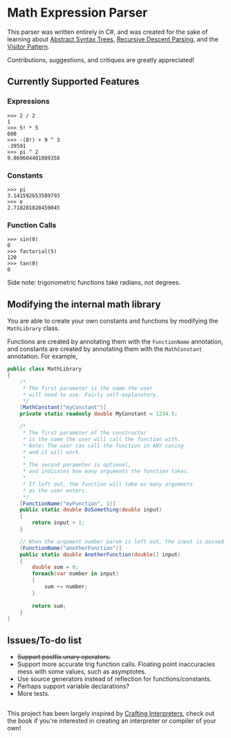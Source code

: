 # Math Expression Parser

This parser was written entirely in C#, and was created for the sake of learning about [Abstract Syntax Trees](https://en.wikipedia.org/wiki/Abstract_syntax_tree), [Recursive Descent Parsing](https://en.wikipedia.org/wiki/Recursive_descent_parser), and the [Visitor Pattern](https://en.wikipedia.org/wiki/Visitor_pattern).

Contributions, suggestions, and critiques are greatly appreciated!

## Currently Supported Features


### Expressions
```
>>> 2 / 2
1
>>> 5! * 5
600
>>> -(8!) + 9 ^ 3
-39591
>>> pi ^ 2
9.869604401089358
```

### Constants
```
>>> pi
3.141592653589793
>>> e
2.718281828459045
```

### Function Calls
```
>>> sin(0)
0
>>> factorial(5)
120
>>> tan(0)
0
```
Side note: trigonometric functions take radians, not degrees.

## Modifying the internal math library
You are able to create your own constants and functions by modifying the `MathLibrary` class.

Functions are created by annotating them with the `FunctionName` annotation, and constants are created by annotating them with the `MathConstant` annotation. For example,
```cs
public class MathLibrary
{
	/*
	 * The first parameter is the name the user
	 * will need to use. Fairly self-explanatory.
	 */
	[MathConstant("myConstant")]
	private static readonly double MyConstant = 1234.5;

	/*
	 * The first parameter of the constructor
	 * is the name the user will call the function with.
	 * Note: The user can call the function in ANY casing
	 * and it will work.
	 * 
	 * The second parameter is optional,
	 * and indicates how many arguments the function takes.
	 * 
	 * If left out, the function will take as many arguments
	 * as the user enters.
	 */
	[FunctionName("myFunction", 1)]
	public static double DoSomething(double input)
	{
		return input + 1;
	}

	// When the argument number param is left out, the input is passed in as an array.
	[FunctionName("anotherFunction")]
	public static double AnotherFunction(double[] input)
	{
		double sum = 0;
		foreach(var number in input)
		{
			sum += number;
		}
		
		return sum;
	}
}
```
## Issues/To-do list
- ~~Support postfix unary operators.~~
- Support more accurate trig function calls. Floating point inaccuracies mess with some values, such as asymptotes.
- Use source generators instead of reflection for functions/constants.
- Perhaps support variable declarations?
- More tests.

##

This project has been largely inspired by [Crafting Interpreters](http://www.craftinginterpreters.com/), check out the book if you're interested in creating an interpreter or compiler of your own! 
